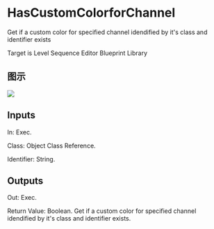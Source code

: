 # HasCustomColorforChannel

Get if a custom color for specified channel idendified by it's class and identifier exists

Target is Level Sequence Editor Blueprint Library

## 图示

![]($-20221218-19412911.png)

## Inputs

In: Exec.

Class: Object Class Reference.

Identifier: String.  

## Outputs

Out: Exec.

Return Value: Boolean. Get if a custom color for specified channel idendified by it's class and identifier exists.

